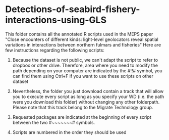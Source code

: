 # Detections-of-seabird-fishery-interactions-using-GLS
This folder contains all the annotated R scripts used in the MEPS paper
"Close encounters of different kinds: light-level geolocators reveal spatial variations in interactions between northern fulmars and fisheries"
Here are few instructions regarding the following scripts: 

1. 	Because the dataset is not public, we can't adapt the script to refer to dropbox or other drive.
	Therefore, area where you need to modify the path depending on your computer are indicated by the #!!# symbol, you can find them using Ctrl+F if you want to use these scripts on other dataset

2.	Nevertheless, the folder you just download contain a track that will allow you to execute every script as long as you specify your WD
	(i.e. the path were you download this folder) without changing any other folderpath. Please note that this track belong to the Migrate Technology group.

3.	Requested packages are indicated at the beginning of every script between the two #~~~~~~~# symbols.

4.	Scripts are numbered in the order they should be used
